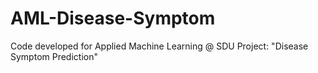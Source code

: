 # AML-Disease-Symptom
Code developed for Applied Machine Learning @ SDU Project: "Disease Symptom Prediction"
